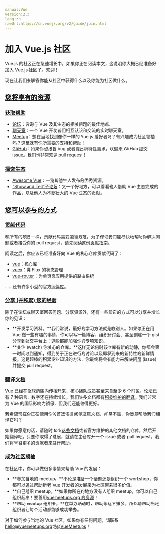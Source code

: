 ```yaml
---
manual:Vue
version:2.x
lang:zh
rawUrl:https://cn.vuejs.org/v2/guide/join.html
---
```



# 加入 Vue.js 社区


Vue.js 的社区正在急速增长中，如果你正在阅读本文，这说明你大概已经准备好加入 Vue.js 社区了。欢迎！



现在让我们来解答你能从社区中获得什么以及你能为社区做什么。


## [您将享有的资源](%24914#您将享有的资源 "您将享有的资源")<a name="您将享有的资源"></a>

### [获取帮助](%24914#获取帮助 "获取帮助")<a name="获取帮助"></a>

* [论坛](%25103 "")：咨询与 Vue 及其生态的相关问题的最佳地点。
* [聊天室](%25104 "")：一个 Vue 开发者们相互认识和交流的实时聊天室。
* [Meetup](%25105 "")：想在当地找到像你一样的 Vue.js 爱好者吗？有兴趣成为社区领袖吗？这里就有你所需要的支持和帮助！
* [GitHub](%25106 "")：如果你想报告 bug 或者提出新特性需求，欢迎来 GitHub 提交 issue。我们也非常欢迎 pull request！

### [探索生态](%24914#探索生态 "探索生态")<a name="探索生态"></a>

* [Awesome Vue](%25108 "")：一览其他牛人发布的优秀资源。
* [“Show and Tell”子论坛](%25109 "")：又一个好地方，可以看看他人借助 Vue 生态完成的作品，以及他人为不断壮大的 Vue 生态的贡献。

## [您可以参与的方式](%24914#您可以参与的方式 "您可以参与的方式")<a name="您可以参与的方式"></a>

### [贡献代码](%24914#贡献代码 "贡献代码")<a name="贡献代码"></a>


和所有的项目一样，贡献代码需要遵循规范。为了保证我们能尽快地帮助你解决问题或者接受你的 pull request，请先阅读这份[贡献指南](%25112 "")。



阅读之后，你应该已经准备好向 Vue 的核心仓库贡献代码了：


* [vue](%25113 "")：核心库
* [vuex](%24873 "")：类 Flux 的状态管理
* [vue-router](%25114 "")：为单页面应用提供的路由系统


……还有许多小型的官方[同伴库](%25106 "")。


### [分享 (并积累) 您的经验](%24914#分享-并积累-您的经验 "分享 (并积累) 您的经验")<a name="分享-并积累-您的经验"></a>


除了在论坛或聊天室回答问题、分享资源外，还有一些其它的方式可以分享并增长你的见识：


* **开发学习资料。**我们常说，最好的学习方法就是教别人。如果你正在用 Vue 做一些有趣的事情，你可以写一篇博客、组织研讨会、甚至创建一个 gist 分享到社交平台上：这些都能加强你的专项知识。
* **关注 (watch) 你关心的仓库。**这样无论何时该仓库有新的动静，你都会第一时间收到通知，得到关于正在进行的讨论以及即将到来的新特性的新鲜情报。这是超棒的积累专业知识的方法，你最终将会有能力来解决问题 (issue) 并提交 pull request。

### [翻译文档](%24914#翻译文档 "翻译文档")<a name="翻译文档"></a>


Vue 已经在全球范围内传播开来，核心团队成员甚至来自至少 6 个时区。[论坛](%25103 "")已有 7 种语言，数字还在持续增长。我们许多文档都有[积极维护的翻译](%25117 "")。我们非常为 Vue 的国际影响力骄傲，但我们还能做得更好。



我希望现在你正在使用你的首选语言阅读这篇文档，如果不是，你愿意帮助我们翻译它吗？



如果你愿意的话，请随时 fork[这些文档](%25118 "")或者官方维护的其他文档的仓库，然后开始翻译吧。只要你取得了进展，就请在主仓库开一个 issue 或者 pull request，我们将号召更多的贡献者来进行帮助。


### [成为社区领袖](%24914#成为社区领袖 "成为社区领袖")<a name="成为社区领袖"></a>


在社区中，你可以做很多事情来帮助 Vue 的发展：


* **参加当地的 meetup。**不论是准备一个话题还是组织一个 workshop，你都可以通过帮助新老 Vue 开发者的发展来为社区带来很多价值。
* **自己组织 meetup。**如果你所在的地方没有人组织 meetup，你可以自己组织起来！要善用[vuemeetups.org 的资源](%25120 "")！
* **帮助 meetup 组织者。**在举办活动时，帮助永远不嫌多，所以请帮助当地组织者让每个活动都能够成功举办。


对于如何参与当地的 Vue 社区，如果你有任何问题，请联系[hello@vuemeetups.org](%25121 "")或[@VueMeetups](%25122 "")！


